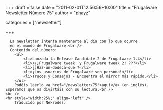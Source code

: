 
+++
draft = false
date = "2011-02-01T12:56:56+10:00"
title = "Frugalware Newsletter Número 75"
author = "phayz"

categories = ["newsletter"]

+++

      La newsletter intenta mantenerte al día con lo que ocurre
      en el mundo de Frugalware.<br />
      Contenido del número:
        <ul>
            <li>Lanzada la Release Candidate 2 de Frugalware 1.4</li>
            <li>¿¿¿Frugalware tweak! y Frugalware tweak 2! ???</li>
            <li>¿¡Haz-un-dodeca-qué!?</li>
            <li>¡Los usuarios de Frugalware son persona!</li>
            <li>Trucos y Consejos - Encuentra el mirror más rápido.</li>
        </ul>
        Podéis leerlo <a href="/newsletter/75">aquí</a> (en inglés). Esperamos que os divirtáis con su lectura.<br />
    <br />
    <hr style="width:25%;" align="left" />
        Traducido por Nekrodes.
      
    